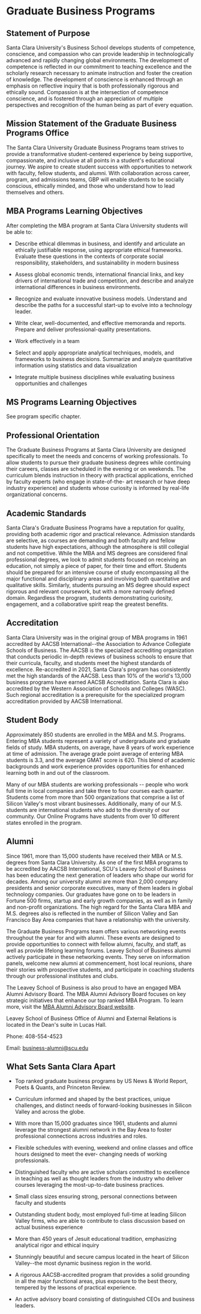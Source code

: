 Graduate Business Programs
==========================

Statement of Purpose
--------------------

Santa Clara University's Business School develops students of competence, conscience, and compassion who can provide leadership in technologically advanced and rapidly changing global environments. The development of competence is reflected in our commitment to teaching excellence and the scholarly research necessary to animate instruction and foster the creation of knowledge. The development of conscience is enhanced through an emphasis on reflective inquiry that is both professionally rigorous and ethically sound. Compassion is at the intersection of competence conscience, and is fostered through an appreciation of multiple perspectives and recognition of the human being as part of every equation.

Mission Statement of the Graduate Business Programs Office
----------------------------------------------------------

The Santa Clara University Graduate Business Programs team strives to provide a transformative student-centered experience by being supportive, compassionate, and inclusive at all points in a student's educational journey. We aspire to create student success with opportunities to network with faculty, fellow students, and alumni. With collaboration across career, program, and admissions teams, GBP will enable students to be socially conscious, ethically minded, and those who understand how to lead themselves and others.

MBA Programs Learning Objectives
--------------------------------

After completing the MBA program at Santa Clara University students will be able to:

-   Describe ethical dilemmas in business, and identify and articulate an ethically justifiable response, using appropriate ethical frameworks. Evaluate these questions in the contexts of corporate social responsibility, stakeholders, and sustainability in modern business

-   Assess global economic trends, international financial links, and key drivers of international trade and competition, and describe and analyze international differences in business environments.

-   Recognize and evaluate innovative business models. Understand and describe the paths for a successful start-up to evolve into a technology leader.

-   Write clear, well-documented, and effective memoranda and reports. Prepare and deliver professional-quality presentations.

-   Work effectively in a team

-   Select and apply appropriate analytical techniques, models, and frameworks to business decisions. Summarize and analyze quantitative information using statistics and data visualization

-   Integrate multiple business disciplines while evaluating business opportunities and challenges

MS Programs Learning Objectives
-------------------------------

See program specific chapter.

Professional Orientation
------------------------

The Graduate Business Programs at Santa Clara University are designed specifically to meet the needs and concerns of working professionals. To allow students to pursue their graduate business degrees while continuing their careers, classes are scheduled in the evening or on weekends. The curriculum blends instruction in theory with practical applications, enriched by faculty experts (who engage in state-of-the- art research or have deep industry experience) and students whose curiosity is informed by real-life organizational concerns.

Academic Standards
------------------

Santa Clara's Graduate Business Programs have a reputation for quality, providing both academic rigor and practical relevance. Admission standards are selective, as courses are demanding and both faculty and fellow students have high expectations, although the atmosphere is still collegial and not competitive. While the MBA and MS degrees are considered final professional degrees, we look to admit students focused on receiving an education, not simply a piece of paper, for their time and effort. Students should be prepared for an intensive course of study encompassing all the major functional and disciplinary areas and involving both quantitative and qualitative skills. Similarly, students pursuing an MS degree should expect rigorous and relevant coursework, but with a more narrowly defined domain. Regardless the program, students demonstrating curiosity, engagement, and a collaborative spirit reap the greatest benefits.

Accreditation
-------------

Santa Clara University was in the original group of MBA programs in 1961 accredited by AACSB International--the Association to Advance Collegiate Schools of Business. The AACSB is the specialized accrediting organization that conducts periodic in-depth reviews of business schools to ensure that their curricula, faculty, and students meet the highest standards of excellence. Re-accredited in 2021, Santa Clara's program has consistently met the high standards of the AACSB. Less than 10% of the world's 13,000 business programs have earned AACSB Accreditation. Santa Clara is also accredited by the Western Association of Schools and Colleges (WASC). Such regional accreditation is a prerequisite for the specialized program accreditation provided by AACSB International.

Student Body
------------

Approximately 850 students are enrolled in the MBA and M.S. Programs. Entering MBA students represent a variety of undergraduate and graduate fields of study. MBA students, on average, have 8 years of work experience at time of admission. The average grade point average of entering MBA students is 3.3, and the average GMAT score is 620. This blend of academic backgrounds and work experience provides opportunities for enhanced learning both in and out of the classroom.

Many of our MBA students are working professionals -- people who work full time in local companies and take three to four courses each quarter. Students come from more than 500 organizations that comprise a list of Silicon Valley's most vibrant businesses. Additionally, many of our M.S. students are international students who add to the diversity of our community. Our Online Programs have students from over 10 different states enrolled in the program.

Alumni
------

Since 1961, more than 15,000 students have received their MBA or M.S. degrees from Santa Clara University. As one of the first MBA programs to be accredited by AACSB International, SCU's Leavey School of Business has been educating the next generation of leaders who shape our world for decades. Among our university alumni are more than 2,000 company presidents and senior corporate executives, many of them leaders in global technology companies. Our graduates have gone on to be leaders in Fortune 500 firms, startup and early growth companies, as well as in family and non-profit organizations. The high regard for the Santa Clara MBA and M.S. degrees also is reflected in the number of Silicon Valley and San Francisco Bay Area companies that have a relationship with the university.

The Graduate Business Programs team offers various networking events throughout the year for and with alumni. These events are designed to provide opportunities to connect with fellow alumni, faculty, and staff, as well as provide lifelong learning forums. Leavey School of Business alumni actively participate in these networking events. They serve on information panels, welcome new alumni at commencement, host local reunions, share their stories with prospective students, and participate in coaching students through our professional institutes and clubs.

The Leavey School of Business is also proud to have an engaged MBA Alumni Advisory Board. The MBA Alumni Advisory Board focuses on key strategic initiatives that enhance our top ranked MBA Program. To learn more, visit the [MBA Alumni Advisory Board website](https://www.scu.edu/business/graduate-degrees/admissions/mba-programs/evening-mba/advisory-board//).

Leavey School of Business Office of Alumni and External Relations is located in the Dean's suite in Lucas Hall.

Phone: 408-554-4523

Email: business-alumni@scu.edu

What Sets Santa Clara Apart
---------------------------

-   Top ranked graduate business programs by US News & World Report, Poets & Quants, and Princeton Review.

-   Curriculum informed and shaped by the best practices, unique challenges, and distinct needs of forward-looking businesses in Silicon Valley and across the globe.

-   With more than 15,000 graduates since 1961, students and alumni leverage the strongest alumni network in the Bay Area to foster professional connections across industries and roles.

-   Flexible schedules with evening, weekend and online classes and office hours designed to meet the ever- changing needs of working professionals.

-   Distinguished faculty who are active scholars committed to excellence in teaching as well as thought leaders from the industry who deliver courses leveraging the most-up-to-date business practices.

-   Small class sizes ensuring strong, personal connections between faculty and students

-   Outstanding student body, most employed full-time at leading Silicon Valley firms, who are able to contribute to class discussion based on actual business experience

-   More than 450 years of Jesuit educational tradition, emphasizing analytical rigor and ethical inquiry

-   Stunningly beautiful and secure campus located in the heart of Silicon Valley--the most dynamic business region in the world.

-   A rigorous AACSB-accredited program that provides a solid grounding in all the major functional areas, plus exposure to the best theory, tempered by the lessons of practical experience.

-   An active advisory board consisting of distinguished CEOs and business leaders.

